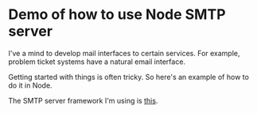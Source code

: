 # Demo of how to use Node SMTP server

I've a mind to develop mail interfaces to certain services. For
example, problem ticket systems have a natural email interface.

Getting started with things is often tricky. So here's an example of
how to do it in Node.

The SMTP server framework I'm using is [this](https://nodemailer.com/extras/smtp-server/).

